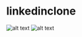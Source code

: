 # linkedinclone
![alt text](https://i.hizliresim.com/b0m8jat.gif)
![alt text](https://i.hizliresim.com/r4wavw3.png)
